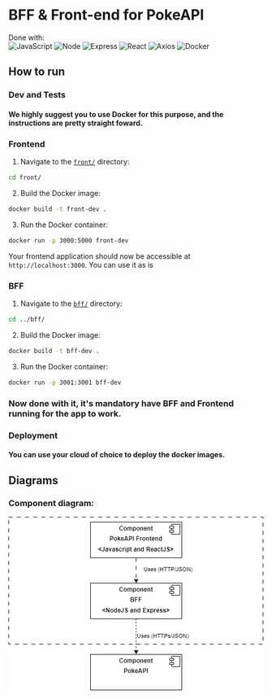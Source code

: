 
# BFF & Front-end for PokeAPI

Done with: 
<br>
![JavaScript](https://img.shields.io/badge/JavaScript-323330?style=for-the-badge&logo=javascript&logoColor=F7DF1E)
![Node](https://img.shields.io/badge/Node.js-43853D?style=for-the-badge&logo=node.js&logoColor=white)
![Express](https://img.shields.io/badge/Express%20js-000000?style=for-the-badge&logo=express&logoColor=white)
![React](https://img.shields.io/badge/React-20232A?style=for-the-badge&logo=react&logoColor=61DAFB)
![Axios](https://img.shields.io/badge/axios-671ddf?&style=for-the-badge&logo=axios&logoColor=white)
![Docker](https://img.shields.io/badge/Docker-2CA5E0?style=for-the-badge&logo=docker&logoColor=white)


## How to run

### Dev and Tests
#### We highly suggest you to use Docker for this purpose, and the instructions are pretty straight foward. 
 

### Frontend

1. Navigate to the [`front/`](command:_github.copilot.openRelativePath?%5B%22front%2F%22%5D "front/") directory:

```sh
cd front/
```

2. Build the Docker image:

```sh
docker build -t front-dev .
```

3. Run the Docker container:

```sh
docker run -p 3000:5000 front-dev
```

Your frontend application should now be accessible at `http://localhost:3000`. You can use it as is

### BFF

1. Navigate to the [`bff/`](command:_github.copilot.openRelativePath?%5B%22bff%2F%22%5D "bff/") directory:

```sh
cd ../bff/
```

2. Build the Docker image:

```sh
docker build -t bff-dev .
```

3. Run the Docker container:

```sh
docker run -p 3001:3001 bff-dev
```
### Now done with it, it's mandatory have BFF and Frontend running for the app to work.

### Deployment
#### You can use your cloud of choice to deploy the docker images.

## Diagrams
### Component diagram:
![App Screenshot](docu/Componnetes.png)

